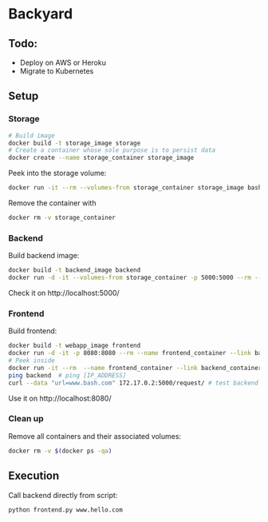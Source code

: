 # Backyard


## Todo:
- Deploy on AWS or Heroku
- Migrate to Kubernetes


## Setup

### Storage
```bash
# Build image
docker build -t storage_image storage
# Create a container whose sole purpose is to persist data
docker create --name storage_container storage_image
```

Peek into the storage volume:
```bash
docker run -it --rm --volumes-from storage_container storage_image bash
```

Remove the container with
```bash
docker rm -v storage_container
```

### Backend
Build backend image:
```bash
docker build -t backend_image backend
docker run -d -it --volumes-from storage_container -p 5000:5000 --rm --name backend_container backend_image
```
Check it on http://localhost:5000/


### Frontend
Build frontend:
```bash
docker build -t webapp_image frontend
docker run -d -it -p 8080:8080 --rm --name frontend_container --link backend_container:backend webapp_image
# Peek inside
docker run -it --rm  --name frontend_container --link backend_container:backend webapp_image bash
ping backend  # ping [IP_ADDRESS]
curl --data "url=www.bash.com" 172.17.0.2:5000/request/ # test backend
```
Use it on http://localhost:8080/


### Clean up
Remove all containers and their associated volumes:
```bash
docker rm -v $(docker ps -qa)
```


## Execution
Call backend directly from script:
```bash
python frontend.py www.hello.com
```
